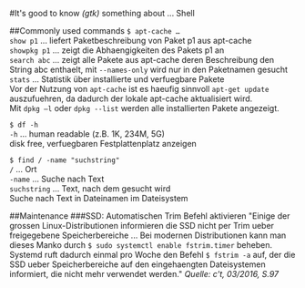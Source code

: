 #It's good to know *(gtk)* something about ... Shell

<!-- This document is written in pandoc's markdown version -->

##Commonly used commands
`$ apt-cache …`  
`show p1` ... liefert Paketbeschreibung von Paket p1 aus apt-cache  
`showpkg p1` ... zeigt die Abhaengigkeiten des Pakets p1 an  
`search abc` ... zeigt alle Pakete aus apt-cache deren Beschreibung den String abc enthaelt, mit `--names-only` wird nur in den Paketnamen gesucht  
`stats` ... Statistik über installierte und verfuegbare Pakete  
Vor der Nutzung von `apt-cache` ist es haeufig sinnvoll `apt-get update` auszufuehren, 
da dadurch der lokale apt-cache aktualisiert wird.  
Mit `dpkg –l` oder `dpkg --list` werden alle installierten Pakete angezeigt.

`$ df -h`  
`-h` … human readable (z.B. 1K, 234M, 5G)  
disk free, verfuegbaren Festplattenplatz anzeigen

`$ find / -name "suchstring"`  
`/` … Ort  
`-name` … Suche nach Text  
`suchstring` … Text, nach dem gesucht wird  
Suche nach Text in Dateinamen im Dateisystem

##Maintenance
###SSD: Automatischen Trim Befehl aktivieren
"Einige der grossen Linux-Distributionen informieren die SSD nicht per Trim
ueber freigegebene Speicherbereiche ... Bei modernen Distributionen kann man
dieses Manko durch `$ sudo systemctl enable fstrim.timer` beheben. Systemd ruft
dadurch einmal pro Woche den Befehl `$ fstrim -a` auf, der die SSD ueber
Speicherbereiche auf den eingehaengten Dateisystemen informiert, die nicht
mehr verwendet werden."
*Quelle: c't, 03/2016, S.97* 

